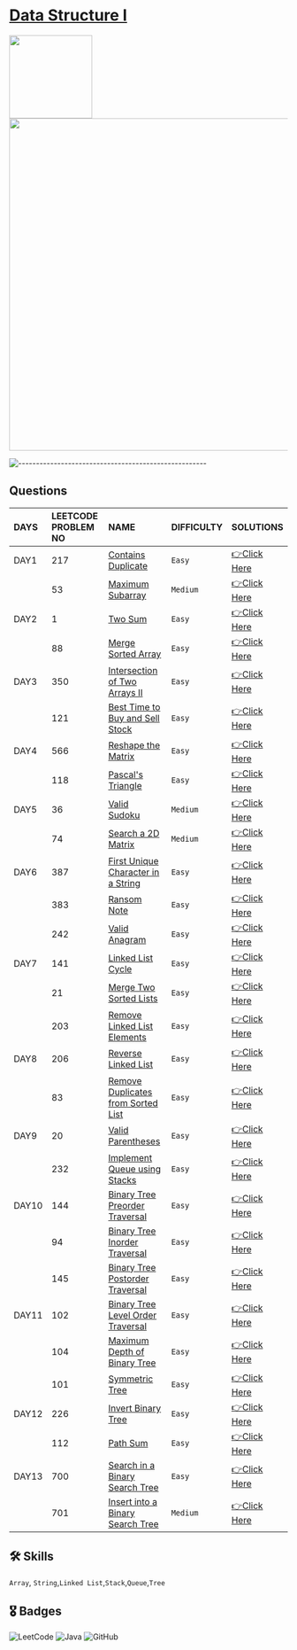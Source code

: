 # [Data Structure I](https://leetcode.com/study-plan/data-structure/?progress=1d3ly2c)
<p float="left">
  <img src="https://assets.leetcode.com/study_plan/data-structure/cover.png" width="150" />
  <img src="https://upload.wikimedia.org/wikipedia/commons/0/0a/LeetCode_Logo_black_with_text.svg" width="600" /> 
</p>

![-----------------------------------------------------](https://raw.githubusercontent.com/andreasbm/readme/master/assets/lines/rainbow.png)

## Questions

| DAYS  | LEETCODE PROBLEM NO |  NAME                         |  DIFFICULTY  |   SOLUTIONS                                                    |
| :-----| :------------------ | :---------------------------- | :----------- |  :------------------------------------------------------------ |
| DAY1 | 217 | [Contains Duplicate](https://leetcode.com/problems/contains-duplicate/) | `Easy` | [👉Click Here](https://github.com/dhrupad17/Data-Structure-I_LeetCode/blob/main/DAY1P1.md) |
|  | 53 | [Maximum Subarray](https://leetcode.com/problems/maximum-subarray/) | `Medium` | [👉Click Here](https://github.com/dhrupad17/Data-Structure-I_LeetCode/blob/main/DAY1P2.md) |
| DAY2 | 1 | [Two Sum](https://leetcode.com/problems/two-sum/) | `Easy` | [👉Click Here](https://github.com/dhrupad17/Data-Structure-I_LeetCode/blob/main/DAY2P1.md) |
|  | 88 | [Merge Sorted Array](https://leetcode.com/problems/merge-sorted-array/) |  `Easy` | [👉Click Here](https://github.com/dhrupad17/Data-Structure-I_LeetCode/blob/main/DAY2P2.md) |
| DAY3 | 350 | [Intersection of Two Arrays II](https://leetcode.com/problems/intersection-of-two-arrays-ii/) | `Easy` | [👉Click Here](https://github.com/dhrupad17/Data-Structure-I_LeetCode/blob/main/DAY3P1.md) |
|  | 121 | [Best Time to Buy and Sell Stock](https://leetcode.com/problems/best-time-to-buy-and-sell-stock/) | `Easy` | [👉Click Here](https://github.com/dhrupad17/Data-Structure-I_LeetCode/blob/main/DAY3P2.md) |
| DAY4 | 566 | [Reshape the Matrix](https://leetcode.com/problems/reshape-the-matrix/) | `Easy` | [👉Click Here](https://github.com/dhrupad17/Data-Structure-I_LeetCode/blob/main/DAY4P1.md) |
|  | 118 | [Pascal's Triangle](https://leetcode.com/problems/pascals-triangle/) | `Easy` | [👉Click Here](https://github.com/dhrupad17/Data-Structure-I_LeetCode/blob/main/DAY4P2.md) |
| DAY5 | 36 | [Valid Sudoku](https://leetcode.com/problems/valid-sudoku/) | `Medium` | [👉Click Here](https://github.com/dhrupad17/Data-Structure-I_LeetCode/blob/main/DAY5P1.md) |
|  | 74 | [Search a 2D Matrix](https://leetcode.com/problems/search-a-2d-matrix/) | `Medium` | [👉Click Here](https://github.com/dhrupad17/Data-Structure-I_LeetCode/blob/main/DAY5P2.md) |
| DAY6 | 387 | [First Unique Character in a String](https://leetcode.com/problems/first-unique-character-in-a-string/) | `Easy` | [👉Click Here](https://github.com/dhrupad17/Data-Structure-I_LeetCode/blob/main/DAY6P1.md) |
|  | 383 | [Ransom Note](https://leetcode.com/problems/ransom-note/) | `Easy` | [👉Click Here](https://github.com/dhrupad17/Data-Structure-I_LeetCode/blob/main/DAY6P2.md) |
|  | 242 | [Valid Anagram](https://leetcode.com/problems/valid-anagram/) | `Easy` | [👉Click Here](https://github.com/dhrupad17/Data-Structure-I_LeetCode/blob/main/DAY6P3.md) |
| DAY7 | 141 | [Linked List Cycle](https://leetcode.com/problems/linked-list-cycle/) | `Easy` | [👉Click Here](https://github.com/dhrupad17/Data-Structure-I_LeetCode/blob/main/DAY7P1.md) |
|  | 21 | [Merge Two Sorted Lists](https://leetcode.com/problems/merge-two-sorted-lists/) | `Easy` | [👉Click Here](https://github.com/dhrupad17/Data-Structure-I_LeetCode/blob/main/DAY7P2.md) | 
|  | 203 | [Remove Linked List Elements](https://leetcode.com/problems/remove-linked-list-elements/) | `Easy` | [👉Click Here](https://github.com/dhrupad17/Data-Structure-I_LeetCode/blob/main/DAY7P3.md) |
| DAY8 | 206 | [Reverse Linked List](https://leetcode.com/problems/reverse-linked-list/) | `Easy` | [👉Click Here](https://github.com/dhrupad17/Data-Structure-I_LeetCode/blob/main/DAY8P1.md) |
|  | 83 | [Remove Duplicates from Sorted List](https://leetcode.com/problems/remove-duplicates-from-sorted-list/) | `Easy` | [👉Click Here](https://github.com/dhrupad17/Data-Structure-I_LeetCode/blob/main/DAY8P2.md) |
| DAY9 | 20 | [Valid Parentheses](https://leetcode.com/problems/valid-parentheses/) | `Easy` | [👉Click Here](https://github.com/dhrupad17/Data-Structure-I_LeetCode/blob/main/DAY9P1.md) |
|  | 232 | [Implement Queue using Stacks](https://leetcode.com/problems/implement-queue-using-stacks/) | `Easy` | [👉Click Here](https://github.com/dhrupad17/Data-Structure-I_LeetCode/blob/main/DAY9P2.md) | 
| DAY10 | 144 | [Binary Tree Preorder Traversal](https://leetcode.com/problems/binary-tree-preorder-traversal/) | `Easy` | [👉Click Here](https://github.com/dhrupad17/Data-Structure-I_LeetCode/blob/main/DAY10P1.md) | 
|  | 94 | [Binary Tree Inorder Traversal](https://leetcode.com/problems/binary-tree-inorder-traversal/) | `Easy` | [👉Click Here](https://github.com/dhrupad17/Data-Structure-I_LeetCode/blob/main/DAY10P2.md) |
|  | 145 | [Binary Tree Postorder Traversal](https://leetcode.com/problems/binary-tree-postorder-traversal/) | `Easy` | [👉Click Here](https://github.com/dhrupad17/Data-Structure-I_LeetCode/blob/main/DAY10P3.md) |
| DAY11 | 102 | [Binary Tree Level Order Traversal](https://leetcode.com/problems/binary-tree-level-order-traversal/) | `Easy` | [👉Click Here](https://github.com/dhrupad17/Data-Structure-I_LeetCode/blob/main/DAY11P1.md) |
|  | 104 | [Maximum Depth of Binary Tree](https://leetcode.com/problems/maximum-depth-of-binary-tree/) | `Easy` | [👉Click Here](https://github.com/dhrupad17/Data-Structure-I_LeetCode/blob/main/DAY11P2.md) |
|  | 101 | [Symmetric Tree](https://leetcode.com/problems/symmetric-tree/) | `Easy` | [👉Click Here](https://github.com/dhrupad17/Data-Structure-I_LeetCode/blob/main/DAY11P3.md) |
| DAY12 | 226 | [Invert Binary Tree](https://leetcode.com/problems/invert-binary-tree/) | `Easy` | [👉Click Here](https://github.com/dhrupad17/Data-Structure-I_LeetCode/blob/main/DAY12P1.md) |
|  | 112 | [Path Sum](https://leetcode.com/problems/path-sum/) | `Easy` | [👉Click Here](https://github.com/dhrupad17/Data-Structure-I_LeetCode/blob/main/DAY12P2.md) |
| DAY13 | 700 | [Search in a Binary Search Tree](https://leetcode.com/problems/search-in-a-binary-search-tree/) | `Easy` | [👉Click Here](https://github.com/dhrupad17/Data-Structure-I_LeetCode/blob/main/DAY13P1.md) | 
|  | 701 | [Insert into a Binary Search Tree](https://leetcode.com/problems/insert-into-a-binary-search-tree/) | `Medium` | [👉Click Here](https://github.com/dhrupad17/Data-Structure-I_LeetCode/blob/main/DAY13P2.md) |
## 🛠 Skills
`Array`, `String`,`Linked List`,`Stack`,`Queue`,`Tree`

## 🎖️ Badges
![LeetCode](https://img.shields.io/badge/LeetCode-000000?style=for-the-badge&logo=LeetCode&logoColor=#d16c06)
![Java](https://img.shields.io/badge/Java-ED8B00?style=for-the-badge&logo=java&logoColor=white)
![GitHub](https://img.shields.io/badge/github-%23121011.svg?style=for-the-badge&logo=github&logoColor=white)
